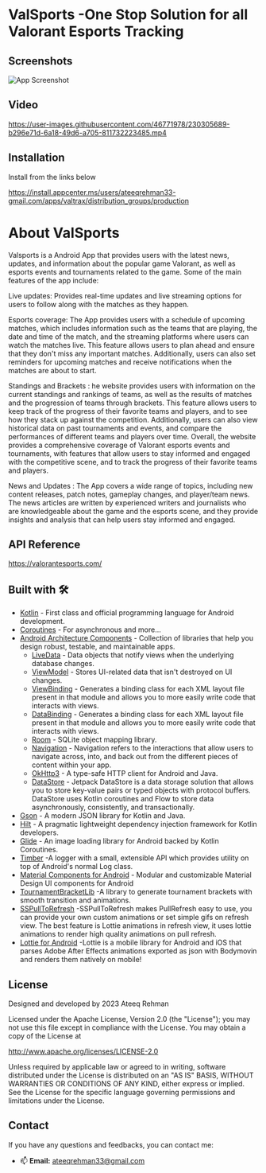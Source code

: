 

# ValSports -One Stop Solution for all Valorant Esports Tracking


## Screenshots

![App Screenshot](https://iili.io/HO2JHPa.jpg)


## Video

https://user-images.githubusercontent.com/46771978/230305689-b296e71d-6a18-49d6-a705-811732223485.mp4



## Installation

Install from the links below

https://install.appcenter.ms/users/ateeqrehman33-gmail.com/apps/valtrax/distribution_groups/production


# About ValSports

Valsports is a Android App that provides users with the latest news, updates, and information about the popular game Valorant, as well as esports events and tournaments related to the game. Some of the main features of the app include:

Live updates: Provides real-time updates and live streaming options for users to follow along with the matches as they happen.

Esports coverage: The App provides users with a schedule of upcoming matches, which includes information such as the teams that are playing, the date and time of the match, and the streaming platforms where users can watch the matches live. This feature allows users to plan ahead and ensure that they don't miss any important matches. Additionally, users can also set reminders for upcoming matches and receive notifications when the matches are about to start.

Standings and Brackets : he website provides users with information on the current standings and rankings of teams, as well as the results of matches and the progression of teams through brackets. This feature allows users to keep track of the progress of their favorite teams and players, and to see how they stack up against the competition. Additionally, users can also view historical data on past tournaments and events, and compare the performances of different teams and players over time. Overall, the website provides a comprehensive coverage of Valorant esports events and tournaments, with features that allow users to stay informed and engaged with the competitive scene, and to track the progress of their favorite teams and players.

News and Updates : The App covers a wide range of topics, including new content releases, patch notes, gameplay changes, and player/team news. The news articles are written by experienced writers and journalists who are knowledgeable about the game and the esports scene, and they provide insights and analysis that can help users stay informed and engaged.


## API Reference

https://valorantesports.com/


## Built with 🛠

- [Kotlin](https://kotlinlang.org/) - First class and official programming language for Android development.
- [Coroutines](https://kotlinlang.org/docs/reference/coroutines-overview.html) - For asynchronous and more...
- [Android Architecture Components](https://developer.android.com/topic/libraries/architecture) - Collection of libraries that help you design robust, testable, and maintainable apps.
    - [LiveData](https://developer.android.com/topic/libraries/architecture/livedata) - Data objects that notify views when the underlying database changes.
    - [ViewModel](https://developer.android.com/topic/libraries/architecture/viewmodel) - Stores UI-related data that isn't destroyed on UI changes.
    - [ViewBinding](https://developer.android.com/topic/libraries/view-binding) - Generates a binding class for each XML layout file present in that module and allows you to more easily write code that interacts with views.
    - [DataBinding](https://developer.android.com/topic/libraries/data-binding) - Generates a binding class for each XML layout file present in that module and allows you to more easily write code that interacts with views.
    - [Room](https://developer.android.com/topic/libraries/architecture/room) - SQLite object mapping library.
    - [Navigation](https://developer.android.com/guide/navigation) - Navigation refers to the interactions that allow users to navigate across, into, and back out from the different pieces of content within your app.
    - [OkHttp3](https://square.github.io/okhttp/) - A type-safe HTTP client for Android and Java.
    - [DataStore](https://developer.android.com/topic/libraries/architecture/datastore) - Jetpack DataStore is a data storage solution that allows you to store key-value pairs or typed objects with protocol buffers. DataStore uses Kotlin coroutines and Flow to store data asynchronously, consistently, and transactionally.
- [Gson](https://github.com/google/gson) - A modern JSON library for Kotlin and Java.
- [Hilt](https://dagger.dev/hilt/) - A pragmatic lightweight dependency injection framework for Kotlin developers.
- [Glide](https://github.com/bumptech/glide) - An image loading library for Android backed by Kotlin Coroutines.
- [Timber](https://github.com/JakeWharton/timber) -A logger with a small, extensible API which provides utility on top of Android's normal Log class.
- [Material Components for Android](https://github.com/material-components/material-components-android) - Modular and customizable Material Design UI components for Android
- [TournamentBracketLib](https://github.com/emil-ep/TournamentBrackets) -A library to generate tournament brackets with smooth transition and animations.
- [SSPullToRefresh](https://github.com/SimformSolutionsPvtLtd/SSPullToRefresh) -SSPullToRefresh makes PullRefresh easy to use, you can provide your own custom animations or set simple gifs on refresh view. The best feature is Lottie animations in refresh view, it uses lottie animations to render high quality animations on pull refresh.
- [Lottie for Android](https://github.com/airbnb/lottie-android) -Lottie is a mobile library for Android and iOS that parses Adobe After Effects animations exported as json with Bodymovin and renders them natively on mobile!



## License

Designed and developed by 2023 Ateeq Rehman

Licensed under the Apache License, Version 2.0 (the "License");
you may not use this file except in compliance with the License.
You may obtain a copy of the License at

http://www.apache.org/licenses/LICENSE-2.0

Unless required by applicable law or agreed to in writing, software
distributed under the License is distributed on an "AS IS" BASIS,
WITHOUT WARRANTIES OR CONDITIONS OF ANY KIND, either express or implied.
See the License for the specific language governing permissions and
limitations under the License.


## Contact
If you have any questions and feedbacks, you can contact me:
- 📫 **Email:** ateeqrehman33@gmail.com
